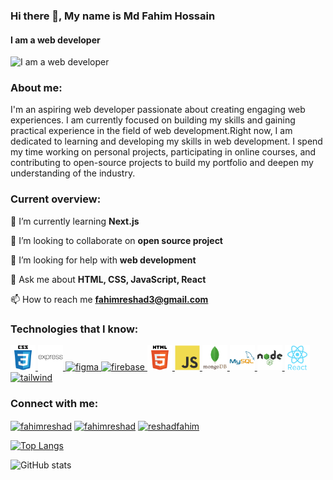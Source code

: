 ### Hi there 👋, My name is Md Fahim Hossain
#### I am a web developer
![I am a web developer](https://media.licdn.com/dms/image/D5616AQHt5JlBkQvtGg/profile-displaybackgroundimage-shrink_350_1400/0/1719860347869?e=1725494400&v=beta&t=wyZ55pjpO208GF2xmjk-1kq3mhjLP5R2U8XzIgbQclQ)

<h3 align="left">About me:</h3>
I'm an aspiring web developer passionate about creating engaging web experiences. I am currently focused on building my skills and gaining practical experience in the field of web development.Right now, I am dedicated to learning and developing my skills in web development. I spend my time working on personal projects, participating in online courses, and contributing to open-source projects to build my portfolio and deepen my understanding of the industry.

<h3 align="left">Current overview:</h3>
 
  🌱 I’m currently learning **Next.js**

  👯 I’m looking to collaborate on **open source project**

  🤝 I’m looking for help with **web development**

  💬 Ask me about **HTML, CSS, JavaScript, React**

  📫 How to reach me **fahimreshad3@gmail.com**

<h3 align="left">Technologies that I know:</h3>
<p align="left"> <a href="https://www.w3schools.com/css/" target="_blank" rel="noreferrer"> <img src="https://raw.githubusercontent.com/devicons/devicon/master/icons/css3/css3-original-wordmark.svg" alt="css3" width="40" height="40"/> </a> <a href="https://expressjs.com" target="_blank" rel="noreferrer"> <img src="https://raw.githubusercontent.com/devicons/devicon/master/icons/express/express-original-wordmark.svg" alt="express" width="40" height="40"/> </a> <a href="https://www.figma.com/" target="_blank" rel="noreferrer"> <img src="https://www.vectorlogo.zone/logos/figma/figma-icon.svg" alt="figma" width="40" height="40"/> </a> <a href="https://firebase.google.com/" target="_blank" rel="noreferrer"> <img src="https://www.vectorlogo.zone/logos/firebase/firebase-icon.svg" alt="firebase" width="40" height="40"/> </a> <a href="https://www.w3.org/html/" target="_blank" rel="noreferrer"> <img src="https://raw.githubusercontent.com/devicons/devicon/master/icons/html5/html5-original-wordmark.svg" alt="html5" width="40" height="40"/> </a> <a href="https://developer.mozilla.org/en-US/docs/Web/JavaScript" target="_blank" rel="noreferrer"> <img src="https://raw.githubusercontent.com/devicons/devicon/master/icons/javascript/javascript-original.svg" alt="javascript" width="40" height="40"/> </a> <a href="https://www.mongodb.com/" target="_blank" rel="noreferrer"> <img src="https://raw.githubusercontent.com/devicons/devicon/master/icons/mongodb/mongodb-original-wordmark.svg" alt="mongodb" width="40" height="40"/> </a> <a href="https://www.mysql.com/" target="_blank" rel="noreferrer"> <img src="https://raw.githubusercontent.com/devicons/devicon/master/icons/mysql/mysql-original-wordmark.svg" alt="mysql" width="40" height="40"/> </a> <a href="https://nodejs.org" target="_blank" rel="noreferrer"> <img src="https://raw.githubusercontent.com/devicons/devicon/master/icons/nodejs/nodejs-original-wordmark.svg" alt="nodejs" width="40" height="40"/> </a> <a href="https://reactjs.org/" target="_blank" rel="noreferrer"> <img src="https://raw.githubusercontent.com/devicons/devicon/master/icons/react/react-original-wordmark.svg" alt="react" width="40" height="40"/> </a> <a href="https://tailwindcss.com/" target="_blank" rel="noreferrer"> <img src="https://www.vectorlogo.zone/logos/tailwindcss/tailwindcss-icon.svg" alt="tailwind" width="40" height="40"/> </a> </p>


<h3 align="left">Connect with me:</h3>
<p align="left">
<a href="https://linkedin.com/in/fahimreshad" target="blank"><img align="center" src="https://raw.githubusercontent.com/rahuldkjain/github-profile-readme-generator/master/src/images/icons/Social/linked-in-alt.svg" alt="fahimreshad" height="30" width="40" /></a>
<a href="https://fb.com/fahimreshad" target="blank"><img align="center" src="https://raw.githubusercontent.com/rahuldkjain/github-profile-readme-generator/master/src/images/icons/Social/facebook.svg" alt="fahimreshad" height="30" width="40" /></a>
  <a href="https://instagram.com/reshadfahim" target="blank"><img align="center" src="https://raw.githubusercontent.com/rahuldkjain/github-profile-readme-generator/master/src/images/icons/Social/instagram.svg" alt="reshadfahim" height="30" width="40" /></a>
</p>


[![Top Langs](https://github-readme-stats.vercel.app/api/top-langs/?username=FahimReshad)](https://github.com/anuraghazra/github-readme-stats)

![GitHub stats](https://github-readme-stats.vercel.app/api?username=FahimReshad&show_icons=true&count_private=true)  






